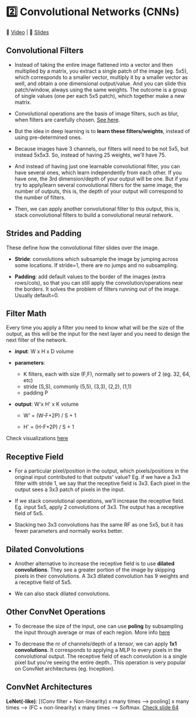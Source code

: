 # 2️⃣ Convolutional Networks (CNNs)
📼 [Video](https://www.youtube.com/watch?v=hO3kOdShwsI&ab_channel=FullStackDeepLearning) | 📖 [Slides](https://github.com/filipafcastro/fullstack_deeplearning_course/blob/main/Lectures/2%20-%20Convolutional%20Networks/2%20-%20Convolutional%20Networks.pdf)

## Convolutional Filters
+ Instead of taking the entire image flattened into a vector and then multiplied by a matrix, you extract a single patch of the image (eg. 5x5), which corresponds to a smaller vector, multiply it by a smaller vector as well, and obtain a one dimensional output/value. And you can slide this patch/window, always using the same weights. The outcome is a group of single values (one per each 5x5 patch), which together make a new matrix.

+ Convolutional operations are the basis of image filters, such as blur, when filters are carefully chosen. [See here](https://setosa.io/ev/image-kernels/).

+ But the idea in deep learning is to **learn these filters/weights**, instead of using pre-determined ones.

+ Because images have 3 channels, our filters will need to be not 5x5, but instead 5x5x3. So, instead of having 25 weights, we'll have 75.

+ And instead of having just one learnable convolutional filter, you can have several ones, which learn independently from each other. If you have one, the 3rd dimension/depth of your output will be one. But if you try to apply/learn several convolutional filters for the same image, the number of outputs, this is, the depth of your output will correspond to the number of filters.

+ Then, we can apply another convolutional filter to this output, this is, stack convolutional filters to build a convolutional neural network.

## Strides and Padding

These define how the convolutional filter slides over the image.

+ **Stride**: convolutions which subsample the image by jumping across some locations. If stride=1, there are no jumps and no subsampling.

+ **Padding**: add default values to the border of the images (extra rows/cols), so that you can still apply the convolution/operations near the borders. It solves the problem of filters running out of the image. Usually default=0.

## Filter Math

Every time you apply a filter you need to know what will be the size of the output, as this will be the input for the next layer and you need to design the next filter of the network.

+ **input**: W x H x D volume

+ **parameters**: 

    + K filters, each with size (F,F), normally set to powers of 2 (eg. 32, 64, etc)
    + stride (S,S), commonly (5,5), (3,3), (2,2), (1,1)
    + padding P

+ **output**: W'x H' x K volume

    + W' = (W-F+2P) / S + 1

    + H' = (H-F+2P) / S + 1

Check visualizations [here](https://github.com/vdumoulin/conv_arithmetic)

## Receptive Field
+ For a particular pixel/position in the output, which pixels/positions in the original input contributed to that outputs' value? Eg. if we have a 3x3 filter with stride 1, we say that the receptive field is 3x3. Each pixel in the output sees a 3x3 patch of pixels in the input.

+ If we stack convolutional operations, we'll increase the receptive field. Eg. input 5x5, apply 2 convolutions of 3x3. The output has a receptive field of 5x5.

+ Stacking two 3x3 convolutions has the same RF as one 5x5, but it has fewer parameters and normally works better.

## Dilated Convolutions
+ Another alternative to increase the receptive field is to use **dilated convolutions**. They see a greater portion of the image by skipping pixels in their convolutions. A 3x3 dilated convolution has 9 weights and a receptive field of 5x5.

+ We can also stack dilated convolutions.

## Other ConvNet Operations

+ To decrease the size of the input, one can use **poling** by subsampling the input through average or max of each region. More info [here](https://cs231n.github.io/convolutional-networks/#pool)

+ To decrease the nr of channels/depth of a tensor, we can apply **1x1 convolutions**. It corresponds to applying a MLP to every pixels in the convolutional output. The receptive field of each convolution is a single pixel but you're seeing the entire depth.. This operation is very popular on ConvNet architectures (eg. Inception).

## ConvNet Architectures

**LeNet(-like)**: [(Conv filter + Non-linearity) x many times --> pooling] x many times --> (FC + non-linearity) x many times --> Softmax. [Check slide 64](https://github.com/filipafcastro/fullstack_deeplearning_course/blob/main/Lectures/2%20-%20Convolutional%20Networks/2%20-%20Convolutional%20Networks.pdf)